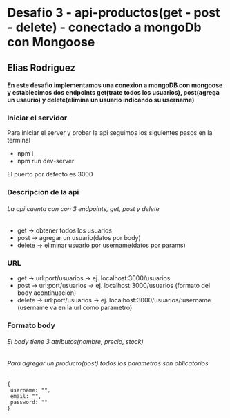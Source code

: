 # Desafio 3 - api-productos(get - post - delete) - conectado a mongoDb con Mongoose

## Elias Rodriguez

#### En este desafio implementamos una conexion a mongoDB con mongoose y establecimos dos endpoints get(trate todos los usuarios), post(agrega un usaurio) y delete(elimina un usuario indicando su username)

### Iniciar el servidor

Para iniciar el server y probar la api seguimos los siguientes pasos en la terminal

- npm i
- npm run dev-server

El puerto por defecto es 3000

### Descripcion de la api

###### La api cuenta con con 3 endpoints, get, post y delete

- get -> obtener todos los usuarios
- post -> agregar un usuario(datos por body)
- delete -> eliminar usuario por username(datos por params)

### URL

- get -> url:port/usuarios -> ej. localhost:3000/usuarios
- post -> url:port/usuarios -> ej. localhost:3000/usuarios (formato del body acontinuacion)
- delete -> url:port/usuarios -> ej. localhost:3000/usuarios/:username (username va en la url como parametro)

### Formato body

###### El body tiene 3 atributos(nombre, precio, stock)

###### Para agregar un producto(post) todos los parametros son oblicatorios

```
{
 username: "",
 email: "",
 password: ""
}
```
